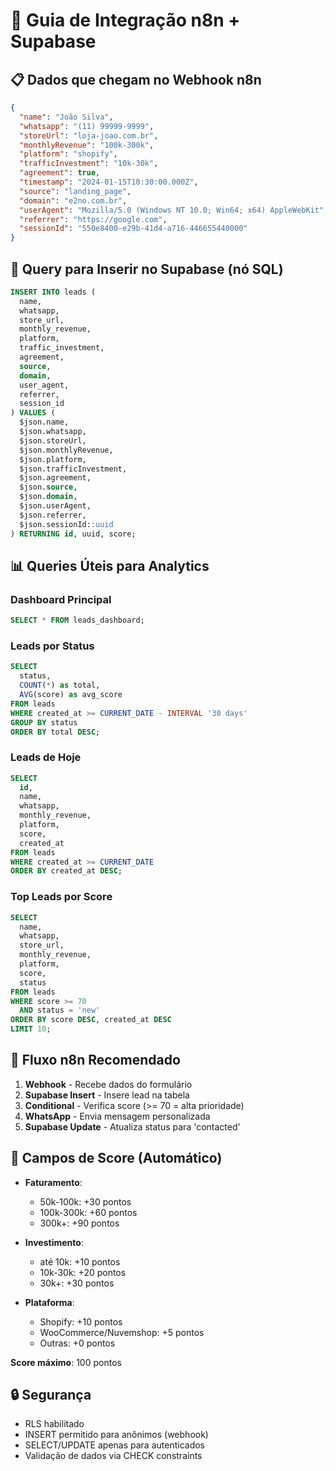 # 🔗 Guia de Integração n8n + Supabase

## 📋 Dados que chegam no Webhook n8n

```json
{
  "name": "João Silva",
  "whatsapp": "(11) 99999-9999",
  "storeUrl": "loja-joao.com.br",
  "monthlyRevenue": "100k-300k",
  "platform": "shopify",
  "trafficInvestment": "10k-30k",
  "agreement": true,
  "timestamp": "2024-01-15T10:30:00.000Z",
  "source": "landing_page",
  "domain": "e2no.com.br",
  "userAgent": "Mozilla/5.0 (Windows NT 10.0; Win64; x64) AppleWebKit",
  "referrer": "https://google.com",
  "sessionId": "550e8400-e29b-41d4-a716-446655440000"
}
```

## 🔧 Query para Inserir no Supabase (nó SQL)

```sql
INSERT INTO leads (
  name, 
  whatsapp, 
  store_url, 
  monthly_revenue, 
  platform, 
  traffic_investment, 
  agreement,
  source,
  domain,
  user_agent,
  referrer,
  session_id
) VALUES (
  $json.name,
  $json.whatsapp,
  $json.storeUrl,
  $json.monthlyRevenue,
  $json.platform,
  $json.trafficInvestment,
  $json.agreement,
  $json.source,
  $json.domain,
  $json.userAgent,
  $json.referrer,
  $json.sessionId::uuid
) RETURNING id, uuid, score;
```

## 📊 Queries Úteis para Analytics

### Dashboard Principal
```sql
SELECT * FROM leads_dashboard;
```

### Leads por Status
```sql
SELECT 
  status,
  COUNT(*) as total,
  AVG(score) as avg_score
FROM leads 
WHERE created_at >= CURRENT_DATE - INTERVAL '30 days'
GROUP BY status
ORDER BY total DESC;
```

### Leads de Hoje
```sql
SELECT 
  id,
  name,
  whatsapp,
  monthly_revenue,
  platform,
  score,
  created_at
FROM leads 
WHERE created_at >= CURRENT_DATE
ORDER BY created_at DESC;
```

### Top Leads por Score
```sql
SELECT 
  name,
  whatsapp,
  store_url,
  monthly_revenue,
  platform,
  score,
  status
FROM leads 
WHERE score >= 70 
  AND status = 'new'
ORDER BY score DESC, created_at DESC
LIMIT 10;
```

## 🤖 Fluxo n8n Recomendado

1. **Webhook** - Recebe dados do formulário
2. **Supabase Insert** - Insere lead na tabela
3. **Conditional** - Verifica score (>= 70 = alta prioridade)
4. **WhatsApp** - Envia mensagem personalizada
5. **Supabase Update** - Atualiza status para 'contacted'

## 🎯 Campos de Score (Automático)

- **Faturamento**:
  - 50k-100k: +30 pontos
  - 100k-300k: +60 pontos  
  - 300k+: +90 pontos

- **Investimento**:
  - até 10k: +10 pontos
  - 10k-30k: +20 pontos
  - 30k+: +30 pontos

- **Plataforma**:
  - Shopify: +10 pontos
  - WooCommerce/Nuvemshop: +5 pontos
  - Outras: +0 pontos

**Score máximo**: 100 pontos

## 🔒 Segurança

- RLS habilitado
- INSERT permitido para anônimos (webhook)
- SELECT/UPDATE apenas para autenticados
- Validação de dados via CHECK constraints 